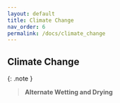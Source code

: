 ```yaml
---
layout: default
title: Climate Change
nav_order: 6
permalink: /docs/climate_change
---
```


## Climate Change

{: .note }
> <b>Alternate Wetting and Drying </b>
